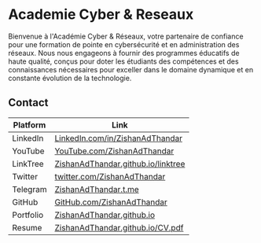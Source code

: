 # Academie Cyber & Reseaux

Bienvenue à l'Académie Cyber & Réseaux, votre partenaire de confiance pour une formation de pointe en cybersécurité et en administration des réseaux. Nous nous engageons à fournir des programmes éducatifs de haute qualité, conçus pour doter les étudiants des compétences et des connaissances nécessaires pour exceller dans le domaine dynamique et en constante évolution de la technologie.

## Contact

| Platform  | Link  |
|-----------|-------|
| LinkedIn  | [LinkedIn.com/in/ZishanAdThandar](https://www.linkedin.com/in/ZishanAdThandar) |
| YouTube   | [YouTube.com/ZishanAdThandar](https://youtube.com/ZishanAdThandar) |
| LinkTree  | [ZishanAdThandar.github.io/linktree](https://ZishanAdThandar.github.io/linktree) |
| Twitter   | [twitter.com/ZishanAdThandar](https://x.com/ZishanAdThandar) |
| Telegram  | [ZishanAdThandar.t.me](https://ZishanAdThandar.t.me) |
| GitHub    | [GitHub.com/ZishanAdThandar](https://github.com/ZishanAdThandar) |
| Portfolio | [ZishanAdThandar.github.io](https://ZishanAdThandar.github.io) |
| Resume    | [ZishanAdThandar.github.io/CV.pdf](https://ZishanAdThandar.github.io/CV.pdf) |


